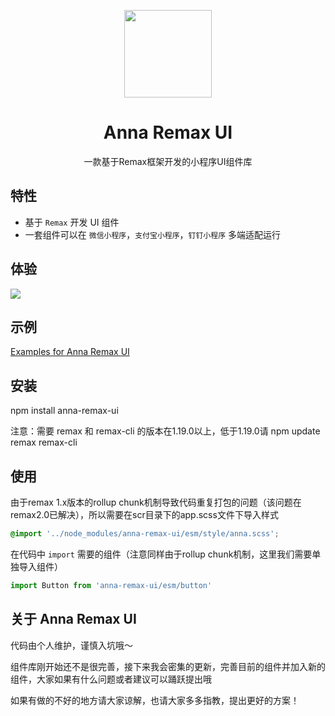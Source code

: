 <p align="center">
  <img width="140" src="https://smebimage.fuliaoyi.com/FoMXNlKdZt9UqufDkPony8ztWKsU">
</p>

<h1 align="center">Anna Remax UI</h1>

<div align="center">一款基于Remax框架开发的小程序UI组件库</div>

## 特性

- 基于 `Remax` 开发 UI 组件
- 一套组件可以在 `微信小程序`，`支付宝小程序`，`钉钉小程序` 多端适配运行

## 体验

<img src="https://smebimage.fuliaoyi.com/FrWM_L5llswAfkEfefnXKEFJwutl">

## 示例

[Examples for Anna Remax UI](https://github.com/AnnaSearl/examples-anna-remax-ui)

## 安装

npm install anna-remax-ui

注意：需要 remax 和 remax-cli 的版本在1.19.0以上，低于1.19.0请 npm update remax remax-cli

## 使用

由于remax 1.x版本的rollup chunk机制导致代码重复打包的问题（该问题在remax2.0已解决），所以需要在scr目录下的app.scss文件下导入样式

```css
@import '../node_modules/anna-remax-ui/esm/style/anna.scss';
```

在代码中 `import` 需要的组件（注意同样由于rollup chunk机制，这里我们需要单独导入组件）

```js
import Button from 'anna-remax-ui/esm/button'
```

## 关于 Anna Remax UI

代码由个人维护，谨慎入坑哦～

组件库刚开始还不是很完善，接下来我会密集的更新，完善目前的组件并加入新的组件，大家如果有什么问题或者建议可以踊跃提出哦

如果有做的不好的地方请大家谅解，也请大家多多指教，提出更好的方案！



